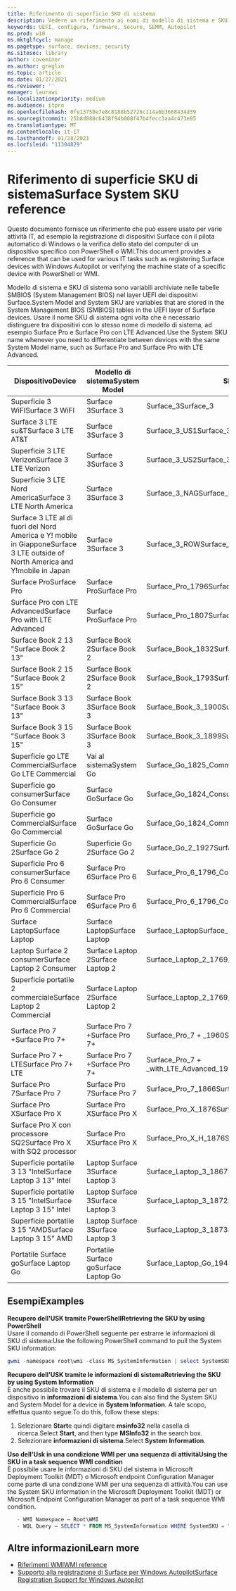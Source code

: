```yaml
---
title: Riferimento di superficie SKU di sistema
description: Vedere un riferimento ai nomi di modello di sistema e SKU di sistema per tutti i dispositivi Surface.
keywords: UEFI, configura, firmware, Secure, SEMM, Autopilot
ms.prod: w10
ms.mktglfcycl: manage
ms.pagetype: surface, devices, security
ms.sitesec: library
author: coveminer
ms.author: greglin
ms.topic: article
ms.date: 01/27/2021
ms.reviewer: ''
manager: laurawi
ms.localizationpriority: medium
ms.audience: itpro
ms.openlocfilehash: 0fe13750e7e8c8188b52726c114a6b3668434d39
ms.sourcegitcommit: 25b8d880c6438f94b008f47b4fecc3aa4c473e85
ms.translationtype: MT
ms.contentlocale: it-IT
ms.lasthandoff: 01/28/2021
ms.locfileid: "11304829"
---
```

# <span data-ttu-id="5e9f5-104">Riferimento di superficie SKU di sistema</span><span class="sxs-lookup"><span data-stu-id="5e9f5-104">Surface System SKU reference</span></span>

<span data-ttu-id="5e9f5-105">Questo documento fornisce un riferimento che può essere usato per varie attività IT, ad esempio la registrazione di dispositivi Surface con il pilota automatico di Windows o la verifica dello stato del computer di un dispositivo specifico con PowerShell o WMI.</span><span class="sxs-lookup"><span data-stu-id="5e9f5-105">This document provides a reference that can be used for various IT tasks such as registering Surface devices with Windows Autopilot or verifying the machine state of a specific device with PowerShell or WMI.</span></span>

<span data-ttu-id="5e9f5-106">Modello di sistema e SKU di sistema sono variabili archiviate nelle tabelle SMBIOS (System Management BIOS) nel layer UEFI dei dispositivi Surface.</span><span class="sxs-lookup"><span data-stu-id="5e9f5-106">System Model and System SKU are variables that are stored in the System Management BIOS (SMBIOS) tables in the UEFI layer of Surface devices.</span></span> <span data-ttu-id="5e9f5-107">Usare il nome SKU di sistema ogni volta che è necessario distinguere tra dispositivi con lo stesso nome di modello di sistema, ad esempio Surface Pro e Surface Pro con LTE Advanced.</span><span class="sxs-lookup"><span data-stu-id="5e9f5-107">Use the System SKU name whenever you need to differentiate between devices with the same System Model name, such as Surface Pro and Surface Pro with LTE Advanced.</span></span>

| <span data-ttu-id="5e9f5-108">Dispositivo</span><span class="sxs-lookup"><span data-stu-id="5e9f5-108">Device</span></span>   | <span data-ttu-id="5e9f5-109">Modello di sistema</span><span class="sxs-lookup"><span data-stu-id="5e9f5-109">System Model</span></span> | <span data-ttu-id="5e9f5-110">SKU di sistema</span><span class="sxs-lookup"><span data-stu-id="5e9f5-110">System SKU</span></span>       |
| ---------- | ----------- | -------------- |
| <span data-ttu-id="5e9f5-111">Superficie 3 WiFI</span><span class="sxs-lookup"><span data-stu-id="5e9f5-111">Surface 3 WiFI</span></span>                                               | <span data-ttu-id="5e9f5-112">Surface 3</span><span class="sxs-lookup"><span data-stu-id="5e9f5-112">Surface 3</span></span>        | <span data-ttu-id="5e9f5-113">Surface_3</span><span class="sxs-lookup"><span data-stu-id="5e9f5-113">Surface_3</span></span>                        |
| <span data-ttu-id="5e9f5-114">Surface 3 LTE su&T</span><span class="sxs-lookup"><span data-stu-id="5e9f5-114">Surface 3 LTE AT&T</span></span>                                           | <span data-ttu-id="5e9f5-115">Surface 3</span><span class="sxs-lookup"><span data-stu-id="5e9f5-115">Surface 3</span></span>        | <span data-ttu-id="5e9f5-116">Surface_3_US1</span><span class="sxs-lookup"><span data-stu-id="5e9f5-116">Surface_3_US1</span></span>                    |
| <span data-ttu-id="5e9f5-117">Superficie 3 LTE Verizon</span><span class="sxs-lookup"><span data-stu-id="5e9f5-117">Surface 3 LTE Verizon</span></span>                                        | <span data-ttu-id="5e9f5-118">Surface 3</span><span class="sxs-lookup"><span data-stu-id="5e9f5-118">Surface 3</span></span>        | <span data-ttu-id="5e9f5-119">Surface_3_US2</span><span class="sxs-lookup"><span data-stu-id="5e9f5-119">Surface_3_US2</span></span>                    |
| <span data-ttu-id="5e9f5-120">Superficie 3 LTE Nord America</span><span class="sxs-lookup"><span data-stu-id="5e9f5-120">Surface 3 LTE North America</span></span>                                  | <span data-ttu-id="5e9f5-121">Surface 3</span><span class="sxs-lookup"><span data-stu-id="5e9f5-121">Surface 3</span></span>        | <span data-ttu-id="5e9f5-122">Surface_3_NAG</span><span class="sxs-lookup"><span data-stu-id="5e9f5-122">Surface_3_NAG</span></span>                    |
| <span data-ttu-id="5e9f5-123">Surface 3 LTE al di fuori del Nord America e Y! mobile in Giappone</span><span class="sxs-lookup"><span data-stu-id="5e9f5-123">Surface 3 LTE outside of North America and Y!mobile in Japan</span></span> | <span data-ttu-id="5e9f5-124">Surface 3</span><span class="sxs-lookup"><span data-stu-id="5e9f5-124">Surface 3</span></span>        | <span data-ttu-id="5e9f5-125">Surface_3_ROW</span><span class="sxs-lookup"><span data-stu-id="5e9f5-125">Surface_3_ROW</span></span>                    |
| <span data-ttu-id="5e9f5-126">Surface Pro</span><span class="sxs-lookup"><span data-stu-id="5e9f5-126">Surface Pro</span></span>                                                  | <span data-ttu-id="5e9f5-127">Surface Pro</span><span class="sxs-lookup"><span data-stu-id="5e9f5-127">Surface Pro</span></span>      | <span data-ttu-id="5e9f5-128">Surface_Pro_1796</span><span class="sxs-lookup"><span data-stu-id="5e9f5-128">Surface_Pro_1796</span></span>                 |
| <span data-ttu-id="5e9f5-129">Surface Pro con LTE Advanced</span><span class="sxs-lookup"><span data-stu-id="5e9f5-129">Surface Pro with LTE Advanced</span></span>                                | <span data-ttu-id="5e9f5-130">Surface Pro</span><span class="sxs-lookup"><span data-stu-id="5e9f5-130">Surface Pro</span></span>      | <span data-ttu-id="5e9f5-131">Surface_Pro_1807</span><span class="sxs-lookup"><span data-stu-id="5e9f5-131">Surface_Pro_1807</span></span>                 |
| <span data-ttu-id="5e9f5-132">Surface Book 2 13 "</span><span class="sxs-lookup"><span data-stu-id="5e9f5-132">Surface Book 2 13"</span></span>                                        | <span data-ttu-id="5e9f5-133">Surface Book 2</span><span class="sxs-lookup"><span data-stu-id="5e9f5-133">Surface Book 2</span></span>   | <span data-ttu-id="5e9f5-134">Surface_Book_1832</span><span class="sxs-lookup"><span data-stu-id="5e9f5-134">Surface_Book_1832</span></span>                |
| <span data-ttu-id="5e9f5-135">Surface Book 2 15 "</span><span class="sxs-lookup"><span data-stu-id="5e9f5-135">Surface Book 2 15"</span></span>                                        | <span data-ttu-id="5e9f5-136">Surface Book 2</span><span class="sxs-lookup"><span data-stu-id="5e9f5-136">Surface Book 2</span></span>   | <span data-ttu-id="5e9f5-137">Surface_Book_1793</span><span class="sxs-lookup"><span data-stu-id="5e9f5-137">Surface_Book_1793</span></span>                |
| <span data-ttu-id="5e9f5-138">Surface Book 3 13 "</span><span class="sxs-lookup"><span data-stu-id="5e9f5-138">Surface Book 3 13"</span></span>                                        | <span data-ttu-id="5e9f5-139">Surface Book 3</span><span class="sxs-lookup"><span data-stu-id="5e9f5-139">Surface Book 3</span></span>   | <span data-ttu-id="5e9f5-140">Surface_Book_3_1900</span><span class="sxs-lookup"><span data-stu-id="5e9f5-140">Surface_Book_3_1900</span></span>                |
| <span data-ttu-id="5e9f5-141">Surface Book 3 15 "</span><span class="sxs-lookup"><span data-stu-id="5e9f5-141">Surface Book 3 15"</span></span>                                        | <span data-ttu-id="5e9f5-142">Surface Book 3</span><span class="sxs-lookup"><span data-stu-id="5e9f5-142">Surface Book 3</span></span>   | <span data-ttu-id="5e9f5-143">Surface_Book_3_1899</span><span class="sxs-lookup"><span data-stu-id="5e9f5-143">Surface_Book_3_1899</span></span>
| <span data-ttu-id="5e9f5-144">Superficie go LTE Commercial</span><span class="sxs-lookup"><span data-stu-id="5e9f5-144">Surface Go LTE Commercial</span></span> | <span data-ttu-id="5e9f5-145">Vai al sistema</span><span class="sxs-lookup"><span data-stu-id="5e9f5-145">System Go</span></span> | <span data-ttu-id="5e9f5-146">Surface_Go_1825_Commercial</span><span class="sxs-lookup"><span data-stu-id="5e9f5-146">Surface_Go_1825_Commercial</span></span> |
| <span data-ttu-id="5e9f5-147">Superficie go consumer</span><span class="sxs-lookup"><span data-stu-id="5e9f5-147">Surface Go Consumer</span></span>                                          | <span data-ttu-id="5e9f5-148">Surface Go</span><span class="sxs-lookup"><span data-stu-id="5e9f5-148">Surface Go</span></span>       | <span data-ttu-id="5e9f5-149">Surface_Go_1824_Consumer</span><span class="sxs-lookup"><span data-stu-id="5e9f5-149">Surface_Go_1824_Consumer</span></span>         |
| <span data-ttu-id="5e9f5-150">Superficie go Commercial</span><span class="sxs-lookup"><span data-stu-id="5e9f5-150">Surface Go Commercial</span></span>                                        | <span data-ttu-id="5e9f5-151">Surface Go</span><span class="sxs-lookup"><span data-stu-id="5e9f5-151">Surface Go</span></span>       | <span data-ttu-id="5e9f5-152">Surface_Go_1824_Commercial</span><span class="sxs-lookup"><span data-stu-id="5e9f5-152">Surface_Go_1824_Commercial</span></span>       |
| <span data-ttu-id="5e9f5-153">Superficie Go 2</span><span class="sxs-lookup"><span data-stu-id="5e9f5-153">Surface Go 2</span></span>                                                 | <span data-ttu-id="5e9f5-154">Superficie Go 2</span><span class="sxs-lookup"><span data-stu-id="5e9f5-154">Surface Go 2</span></span>     | <span data-ttu-id="5e9f5-155">Surface_Go_2_1927</span><span class="sxs-lookup"><span data-stu-id="5e9f5-155">Surface_Go_2_1927</span></span>                |
| <span data-ttu-id="5e9f5-156">Superficie Pro 6 consumer</span><span class="sxs-lookup"><span data-stu-id="5e9f5-156">Surface Pro 6 Consumer</span></span>                                       | <span data-ttu-id="5e9f5-157">Surface Pro 6</span><span class="sxs-lookup"><span data-stu-id="5e9f5-157">Surface Pro 6</span></span>    | <span data-ttu-id="5e9f5-158">Surface_Pro_6_1796_Consumer</span><span class="sxs-lookup"><span data-stu-id="5e9f5-158">Surface_Pro_6_1796_Consumer</span></span>      |
| <span data-ttu-id="5e9f5-159">Superficie Pro 6 Commercial</span><span class="sxs-lookup"><span data-stu-id="5e9f5-159">Surface Pro 6 Commercial</span></span>                                     | <span data-ttu-id="5e9f5-160">Surface Pro 6</span><span class="sxs-lookup"><span data-stu-id="5e9f5-160">Surface Pro 6</span></span>    | <span data-ttu-id="5e9f5-161">Surface_Pro_6_1796_Commercial</span><span class="sxs-lookup"><span data-stu-id="5e9f5-161">Surface_Pro_6_1796_Commercial</span></span>    |
| <span data-ttu-id="5e9f5-162">Surface Laptop</span><span class="sxs-lookup"><span data-stu-id="5e9f5-162">Surface Laptop</span></span>                                               | <span data-ttu-id="5e9f5-163">Surface Laptop</span><span class="sxs-lookup"><span data-stu-id="5e9f5-163">Surface Laptop</span></span>   | <span data-ttu-id="5e9f5-164">Surface_Laptop</span><span class="sxs-lookup"><span data-stu-id="5e9f5-164">Surface_Laptop</span></span>                   |
| <span data-ttu-id="5e9f5-165">Laptop Surface 2 consumer</span><span class="sxs-lookup"><span data-stu-id="5e9f5-165">Surface Laptop 2 Consumer</span></span>                                    | <span data-ttu-id="5e9f5-166">Surface Laptop 2</span><span class="sxs-lookup"><span data-stu-id="5e9f5-166">Surface Laptop 2</span></span> | <span data-ttu-id="5e9f5-167">Surface_Laptop_2_1769_Consumer</span><span class="sxs-lookup"><span data-stu-id="5e9f5-167">Surface_Laptop_2_1769_Consumer</span></span>   |
| <span data-ttu-id="5e9f5-168">Superficie portatile 2 commerciale</span><span class="sxs-lookup"><span data-stu-id="5e9f5-168">Surface Laptop 2 Commercial</span></span>                                  | <span data-ttu-id="5e9f5-169">Surface Laptop 2</span><span class="sxs-lookup"><span data-stu-id="5e9f5-169">Surface Laptop 2</span></span> | <span data-ttu-id="5e9f5-170">Surface_Laptop_2_1769_Commercial</span><span class="sxs-lookup"><span data-stu-id="5e9f5-170">Surface_Laptop_2_1769_Commercial</span></span> |
| <span data-ttu-id="5e9f5-171">Surface Pro 7 +</span><span class="sxs-lookup"><span data-stu-id="5e9f5-171">Surface Pro 7+</span></span>                                               | <span data-ttu-id="5e9f5-172">Surface Pro 7 +</span><span class="sxs-lookup"><span data-stu-id="5e9f5-172">Surface Pro 7+</span></span> | <span data-ttu-id="5e9f5-173">Surface_Pro_7 + _1960</span><span class="sxs-lookup"><span data-stu-id="5e9f5-173">Surface_Pro_7+_1960</span></span>|
| <span data-ttu-id="5e9f5-174">Surface Pro 7 + LTE</span><span class="sxs-lookup"><span data-stu-id="5e9f5-174">Surface Pro 7+ LTE</span></span>                                           | <span data-ttu-id="5e9f5-175">Surface Pro 7 +</span><span class="sxs-lookup"><span data-stu-id="5e9f5-175">Surface Pro 7+</span></span> | <span data-ttu-id="5e9f5-176">Surface_Pro_7 + _with_LTE_Advanced_1961</span><span class="sxs-lookup"><span data-stu-id="5e9f5-176">Surface_Pro_7+_with_LTE_Advanced_1961</span></span>|
| <span data-ttu-id="5e9f5-177">Surface Pro 7</span><span class="sxs-lookup"><span data-stu-id="5e9f5-177">Surface Pro 7</span></span>                 | <span data-ttu-id="5e9f5-178">Surface Pro 7</span><span class="sxs-lookup"><span data-stu-id="5e9f5-178">Surface Pro 7</span></span>    | <span data-ttu-id="5e9f5-179">Surface_Pro_7_1866</span><span class="sxs-lookup"><span data-stu-id="5e9f5-179">Surface_Pro_7_1866</span></span>         |
| <span data-ttu-id="5e9f5-180">Surface Pro X</span><span class="sxs-lookup"><span data-stu-id="5e9f5-180">Surface Pro X</span></span>                 | <span data-ttu-id="5e9f5-181">Surface Pro X</span><span class="sxs-lookup"><span data-stu-id="5e9f5-181">Surface Pro X</span></span>    | <span data-ttu-id="5e9f5-182">Surface_Pro_X_1876</span><span class="sxs-lookup"><span data-stu-id="5e9f5-182">Surface_Pro_X_1876</span></span>         |
| <span data-ttu-id="5e9f5-183">Surface Pro X con processore SQ2</span><span class="sxs-lookup"><span data-stu-id="5e9f5-183">Surface Pro X with SQ2 processor</span></span>                | <span data-ttu-id="5e9f5-184">Surface Pro X</span><span class="sxs-lookup"><span data-stu-id="5e9f5-184">Surface Pro X</span></span>    | <span data-ttu-id="5e9f5-185">Surface_Pro_X_H_1876</span><span class="sxs-lookup"><span data-stu-id="5e9f5-185">Surface_Pro_X_H_1876</span></span>        |
| <span data-ttu-id="5e9f5-186">Superficie portatile 3 13 "Intel</span><span class="sxs-lookup"><span data-stu-id="5e9f5-186">Surface Laptop 3 13" Intel</span></span> | <span data-ttu-id="5e9f5-187">Laptop Surface 3</span><span class="sxs-lookup"><span data-stu-id="5e9f5-187">Surface Laptop 3</span></span> | <span data-ttu-id="5e9f5-188">Surface_Laptop_3_1867:1868</span><span class="sxs-lookup"><span data-stu-id="5e9f5-188">Surface_Laptop_3_1867:1868</span></span> |
| <span data-ttu-id="5e9f5-189">Superficie portatile 3 15 "Intel</span><span class="sxs-lookup"><span data-stu-id="5e9f5-189">Surface Laptop 3 15" Intel</span></span> | <span data-ttu-id="5e9f5-190">Laptop Surface 3</span><span class="sxs-lookup"><span data-stu-id="5e9f5-190">Surface Laptop 3</span></span> | <span data-ttu-id="5e9f5-191">Surface_Laptop_3_1872</span><span class="sxs-lookup"><span data-stu-id="5e9f5-191">Surface_Laptop_3_1872</span></span>      |
| <span data-ttu-id="5e9f5-192">Superficie portatile 3 15 "AMD</span><span class="sxs-lookup"><span data-stu-id="5e9f5-192">Surface Laptop 3 15" AMD</span></span>   | <span data-ttu-id="5e9f5-193">Laptop Surface 3</span><span class="sxs-lookup"><span data-stu-id="5e9f5-193">Surface Laptop 3</span></span> | <span data-ttu-id="5e9f5-194">Surface_Laptop_3_1873</span><span class="sxs-lookup"><span data-stu-id="5e9f5-194">Surface_Laptop_3_1873</span></span>      | 
| <span data-ttu-id="5e9f5-195">Portatile Surface go</span><span class="sxs-lookup"><span data-stu-id="5e9f5-195">Surface Laptop Go</span></span>  | <span data-ttu-id="5e9f5-196">Portatile Surface go</span><span class="sxs-lookup"><span data-stu-id="5e9f5-196">Surface Laptop Go</span></span> | <span data-ttu-id="5e9f5-197">Surface_Laptop_Go_1943</span><span class="sxs-lookup"><span data-stu-id="5e9f5-197">Surface_Laptop_Go_1943</span></span>      | 

## <span data-ttu-id="5e9f5-198">Esempi</span><span class="sxs-lookup"><span data-stu-id="5e9f5-198">Examples</span></span> 

**<span data-ttu-id="5e9f5-199">Recupero dell'USK tramite PowerShell</span><span class="sxs-lookup"><span data-stu-id="5e9f5-199">Retrieving the SKU by using PowerShell</span></span>**  
<span data-ttu-id="5e9f5-200">Usare il comando di PowerShell seguente per estrarre le informazioni di SKU di sistema:</span><span class="sxs-lookup"><span data-stu-id="5e9f5-200">Use the following PowerShell command to pull the System SKU information:</span></span>

 ``` powershell  
gwmi -namespace root\wmi -class MS_SystemInformation | select SystemSKU 
```

**<span data-ttu-id="5e9f5-201">Recupero dell'USK tramite le informazioni di sistema</span><span class="sxs-lookup"><span data-stu-id="5e9f5-201">Retrieving the SKU by using System Information</span></span>**  
<span data-ttu-id="5e9f5-202">È anche possibile trovare il SKU di sistema e il modello di sistema per un dispositivo in **informazioni di sistema**.</span><span class="sxs-lookup"><span data-stu-id="5e9f5-202">You can also find the System SKU and System Model for a device in **System Information**.</span></span> <span data-ttu-id="5e9f5-203">A tale scopo, effettua quanto segue:</span><span class="sxs-lookup"><span data-stu-id="5e9f5-203">To do this, follow these steps:</span></span>

1. <span data-ttu-id="5e9f5-204">Selezionare **Start**e quindi digitare **msinfo32** nella casella di ricerca.</span><span class="sxs-lookup"><span data-stu-id="5e9f5-204">Select **Start**, and then type **MSInfo32** in the search box.</span></span>  
1. <span data-ttu-id="5e9f5-205">Selezionare **informazioni di sistema**.</span><span class="sxs-lookup"><span data-stu-id="5e9f5-205">Select **System Information**.</span></span>

**<span data-ttu-id="5e9f5-206">Uso dell'Usk in una condizione WMI per una sequenza di attività</span><span class="sxs-lookup"><span data-stu-id="5e9f5-206">Using the SKU in a task sequence WMI condition</span></span>**  
<span data-ttu-id="5e9f5-207">È possibile usare le informazioni di SKU del sistema in Microsoft Deployment Toolkit (MDT) o Microsoft endpoint Configuration Manager come parte di una condizione WMI per una sequenza di attività.</span><span class="sxs-lookup"><span data-stu-id="5e9f5-207">You can use the System SKU information in the Microsoft Deployment Toolkit (MDT) or Microsoft Endpoint Configuration Manager as part of a task sequence WMI condition.</span></span>

 ``` powershell  
    - WMI Namespace – Root\WMI
    - WQL Query – SELECT * FROM MS_SystemInformation WHERE SystemSKU = "Surface_Pro_1796"
 ``` 

## <span data-ttu-id="5e9f5-208">Altre informazioni</span><span class="sxs-lookup"><span data-stu-id="5e9f5-208">Learn more</span></span>

- [<span data-ttu-id="5e9f5-209">Riferimenti WMI</span><span class="sxs-lookup"><span data-stu-id="5e9f5-209">WMI reference</span></span>](https://docs.microsoft.com/windows/win32/wmisdk/wmi-reference)
- [<span data-ttu-id="5e9f5-210">Supporto alla registrazione di Surface per Windows Autopilot</span><span class="sxs-lookup"><span data-stu-id="5e9f5-210">Surface Registration Support for Windows Autopilot</span></span>](surface-autopilot-registration-support.md)
